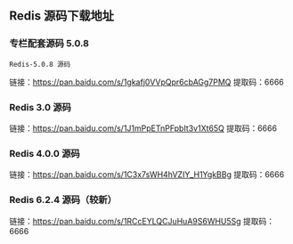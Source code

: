 ## Redis 源码下载地址

### 专栏配套源码 5.0.8

`Redis-5.0.8 源码`

链接：https://pan.baidu.com/s/1gkafj0VVpQpr6cbAGg7PMQ 
提取码：6666

### Redis 3.0 源码

链接：https://pan.baidu.com/s/1J1mPpETnPFpbIt3v1Xt65Q 
提取码：6666

### Redis 4.0.0 源码

链接：https://pan.baidu.com/s/1C3x7sWH4hVZIY_H1YgkBBg 
提取码：6666

### Redis 6.2.4 源码（较新）

链接：https://pan.baidu.com/s/1RCcEYLQCJuHuA9S6WHU5Sg 
提取码：6666

